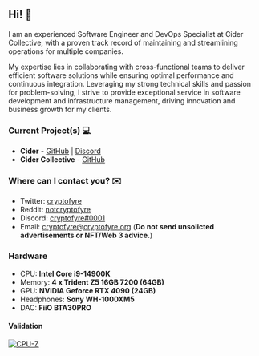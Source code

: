 [1]: https://twitter.com/cryptofyre
[2]: https://www.reddit.com/user/notcryptofyre
[4]: https://dsc.bio/cryptofyre
[5]: mailto:cryptofyre@cryptofyre.org
[6]: https://discord.gg/applemusic
[7]: https://github.com/ciderapp/Cider
[8]: https://github.com/ciderapp/Apple-Music-Electron
[9]: https://github.com/ciderapp

## Hi! 👋
I am an experienced Software Engineer and DevOps Specialist at Cider Collective, with a proven track record of maintaining and streamlining operations for multiple companies. 

My expertise lies in collaborating with cross-functional teams to deliver efficient software solutions while ensuring optimal performance and continuous integration. Leveraging my strong technical skills and passion for problem-solving, I strive to provide exceptional service in software development and infrastructure management, driving innovation and business growth for my clients.

### Current Project(s) 💻
+ **Cider** - [GitHub][7] | [Discord][6]
+ **Cider Collective** - [GitHub][9]

### Where can I contact you? ✉️
+ Twitter: [cryptofyre][1]
+ Reddit: [notcryptofyre][2]
+ Discord: [cryptofyre#0001][4]
+ Email: [cryptofyre@cryptofyre.org][5] (**Do not send unsolicted advertisements or NFT/Web 3 advice.**)

### Hardware
* CPU: **Intel Core i9-14900K**
* Memory: **4 x Trident Z5 16GB 7200 (64GB)**
* GPU: **NVIDIA Geforce RTX 4090 (24GB)**
* Headphones: **Sony WH-1000XM5**
* DAC: **FiiO BTA30PRO**

#### Validation
[![CPU-Z](https://valid.x86.fr/cache/banner/nkp6ac-6.png)](https://valid.x86.fr/nkp6ac)
